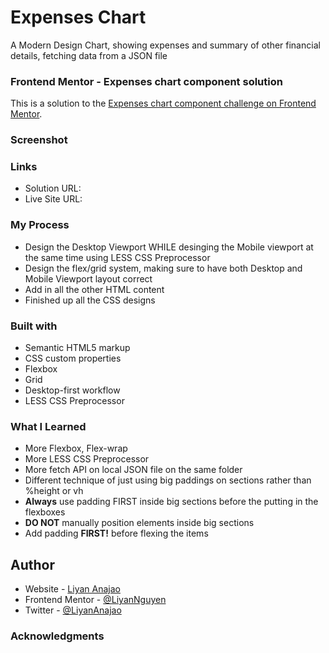 # Expenses Chart
A Modern Design Chart, showing expenses and summary of other financial details, fetching data from a JSON file

### Frontend Mentor - Expenses chart component solution
This is a solution to the [Expenses chart component challenge on Frontend Mentor](https://www.frontendmentor.io/challenges/expenses-chart-component-e7yJBUdjwt).

### Screenshot

### Links
- Solution URL: 
- Live Site URL: 

### My Process
- Design the Desktop Viewport WHILE desinging the Mobile viewport at the same time using LESS CSS Preprocessor
- Design the flex/grid system, making sure to have both Desktop and Mobile Viewport layout correct
- Add in all the other HTML content
- Finished up all the CSS designs

### Built with
- Semantic HTML5 markup
- CSS custom properties
- Flexbox
- Grid
- Desktop-first workflow
- LESS CSS Preprocessor

### What I Learned
- More Flexbox, Flex-wrap
- More LESS CSS Preprocessor
- More fetch API on local JSON file on the same folder
- Different technique of just using big paddings on sections rather than %height or vh
- **Always** use padding FIRST inside big sections before the putting in the flexboxes
- **DO NOT** manually position elements inside big sections
- Add padding **FIRST!** before flexing the items

## Author
- Website - [Liyan Anajao](https://liyannguyen.github.io/Portfolio)
- Frontend Mentor - [@LiyanNguyen](https://frontendmentor.io/profile/LiyanNguyen)
- Twitter - [@LiyanAnajao](https://twitter.com/LiyanAnajao)

### Acknowledgments
